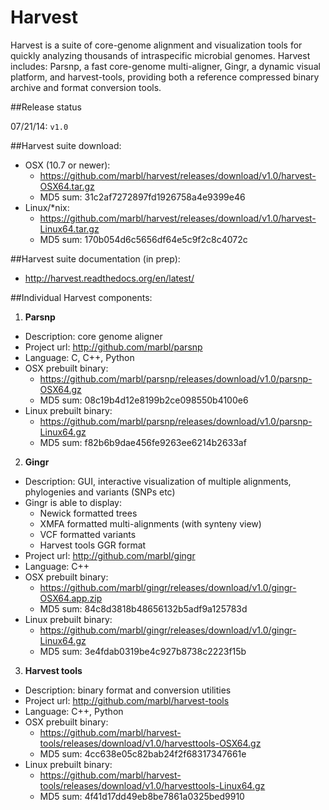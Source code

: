 
Harvest
======= 

Harvest is a suite of core-genome alignment and
visualization tools for quickly analyzing thousands of intraspecific
microbial genomes. Harvest includes: Parsnp, a fast core-genome
multi-aligner, Gingr, a dynamic visual platform, and harvest-tools, providing both a reference compressed binary archive and format conversion tools. 

##Release status

07/21/14: `v1.0`

##Harvest suite download:

* OSX (10.7 or newer): 
   * https://github.com/marbl/harvest/releases/download/v1.0/harvest-OSX64.tar.gz
   * MD5 sum: 31c2af7272897fd1926758a4e9399e46
* Linux/*nix:
   * https://github.com/marbl/harvest/releases/download/v1.0/harvest-Linux64.tar.gz
   * MD5 sum: 170b054d6c5656df64e5c9f2c8c4072c

##Harvest suite documentation (in prep):

* http://harvest.readthedocs.org/en/latest/

##Individual Harvest components:

1. **Parsnp**
  * Description: core genome aligner
  * Project url: http://github.com/marbl/parsnp
  * Language: C, C++, Python
  * OSX prebuilt binary: 
     * https://github.com/marbl/parsnp/releases/download/v1.0/parsnp-OSX64.gz
     * MD5 sum: 08c19b4d12e8199b2ce098550b4100e6
  * Linux prebuilt binary: 
     * https://github.com/marbl/parsnp/releases/download/v1.0/parsnp-Linux64.gz
     * MD5 sum: f82b6b9dae456fe9263ee6214b2633af

2. **Gingr**
  * Description: GUI, interactive visualization of multiple alignments, phylogenies and variants (SNPs etc)
  * Gingr is able to display:
     * Newick formatted trees
     * XMFA formatted multi-alignments (with synteny view)
     * VCF formatted variants
     * Harvest tools GGR format
  * Project url: http://github.com/marbl/gingr
  * Language: C++
  * OSX prebuilt binary: 
     * https://github.com/marbl/gingr/releases/download/v1.0/gingr-OSX64.app.zip
     * MD5 sum: 84c8d3818b48656132b5adf9a125783d
  * Linux prebuilt binary: 
     * https://github.com/marbl/gingr/releases/download/v1.0/gingr-Linux64.gz
     * MD5 sum: 3e4fdab0319be4c927b8738c2223f15b

3. **Harvest tools**
  * Description: binary format and conversion utilities
  * Project url: http://github.com/marbl/harvest-tools
  * Language: C++, Python
  * OSX prebuilt binary: 
     * https://github.com/marbl/harvest-tools/releases/download/v1.0/harvesttools-OSX64.gz
     * MD5 sum: 4cc638e05c82bab24f2f68317347661e
  * Linux prebuilt binary: 
     * https://github.com/marbl/harvest-tools/releases/download/v1.0/harvesttools-Linux64.gz
     * MD5 sum: 4f41d17dd49eb8be7861a0325bed9910

